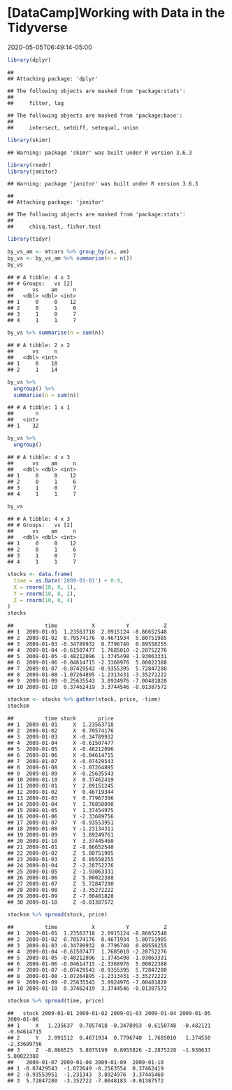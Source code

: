 \[DataCamp\]Working with Data in the Tidyverse
================
2020-05-05T06:49:14-05:00

``` r
library(dplyr)
```

    ## 
    ## Attaching package: 'dplyr'

    ## The following objects are masked from 'package:stats':
    ## 
    ##     filter, lag

    ## The following objects are masked from 'package:base':
    ## 
    ##     intersect, setdiff, setequal, union

``` r
library(skimr)
```

    ## Warning: package 'skimr' was built under R version 3.6.3

``` r
library(readr)
library(janitor)
```

    ## Warning: package 'janitor' was built under R version 3.6.3

    ## 
    ## Attaching package: 'janitor'

    ## The following objects are masked from 'package:stats':
    ## 
    ##     chisq.test, fisher.test

``` r
library(tidyr)

by_vs_am <- mtcars %>% group_by(vs, am)
by_vs <- by_vs_am %>% summarise(n = n())
by_vs
```

    ## # A tibble: 4 x 3
    ## # Groups:   vs [2]
    ##      vs    am     n
    ##   <dbl> <dbl> <int>
    ## 1     0     0    12
    ## 2     0     1     6
    ## 3     1     0     7
    ## 4     1     1     7

``` r
by_vs %>% summarise(n = sum(n))
```

    ## # A tibble: 2 x 2
    ##      vs     n
    ##   <dbl> <int>
    ## 1     0    18
    ## 2     1    14

``` r
by_vs %>%
  ungroup() %>%
  summarise(n = sum(n))
```

    ## # A tibble: 1 x 1
    ##       n
    ##   <int>
    ## 1    32

``` r
by_vs %>%
  ungroup()
```

    ## # A tibble: 4 x 3
    ##      vs    am     n
    ##   <dbl> <dbl> <int>
    ## 1     0     0    12
    ## 2     0     1     6
    ## 3     1     0     7
    ## 4     1     1     7

``` r
by_vs
```

    ## # A tibble: 4 x 3
    ## # Groups:   vs [2]
    ##      vs    am     n
    ##   <dbl> <dbl> <int>
    ## 1     0     0    12
    ## 2     0     1     6
    ## 3     1     0     7
    ## 4     1     1     7

``` r
stocks <- data.frame(
  time = as.Date('2009-01-01') + 0:9,
  X = rnorm(10, 0, 1),
  Y = rnorm(10, 0, 2),
  Z = rnorm(10, 0, 4)
)
stocks
```

    ##          time           X          Y           Z
    ## 1  2009-01-01  1.23563718  2.0915124 -8.86652548
    ## 2  2009-01-02  0.70574176  0.4671934  5.80751985
    ## 3  2009-01-03 -0.34789932  0.7796740  0.89558255
    ## 4  2009-01-04 -0.61507477  1.7685010 -2.28752276
    ## 5  2009-01-05 -0.48212096  1.3745498 -1.93063331
    ## 6  2009-01-06 -0.04614715 -2.3368976  5.00022388
    ## 7  2009-01-07 -0.07429543 -0.9355395  5.72847280
    ## 8  2009-01-08 -1.07264895 -1.2313431 -3.35272222
    ## 9  2009-01-09 -0.25635543  3.8924976 -7.00481828
    ## 10 2009-01-10  0.37462419  3.3744546 -0.01387572

``` r
stocksm <- stocks %>% gather(stock, price, -time)
stocksm
```

    ##          time stock       price
    ## 1  2009-01-01     X  1.23563718
    ## 2  2009-01-02     X  0.70574176
    ## 3  2009-01-03     X -0.34789932
    ## 4  2009-01-04     X -0.61507477
    ## 5  2009-01-05     X -0.48212096
    ## 6  2009-01-06     X -0.04614715
    ## 7  2009-01-07     X -0.07429543
    ## 8  2009-01-08     X -1.07264895
    ## 9  2009-01-09     X -0.25635543
    ## 10 2009-01-10     X  0.37462419
    ## 11 2009-01-01     Y  2.09151245
    ## 12 2009-01-02     Y  0.46719344
    ## 13 2009-01-03     Y  0.77967396
    ## 14 2009-01-04     Y  1.76850098
    ## 15 2009-01-05     Y  1.37454975
    ## 16 2009-01-06     Y -2.33689756
    ## 17 2009-01-07     Y -0.93553951
    ## 18 2009-01-08     Y -1.23134311
    ## 19 2009-01-09     Y  3.89249761
    ## 20 2009-01-10     Y  3.37445460
    ## 21 2009-01-01     Z -8.86652548
    ## 22 2009-01-02     Z  5.80751985
    ## 23 2009-01-03     Z  0.89558255
    ## 24 2009-01-04     Z -2.28752276
    ## 25 2009-01-05     Z -1.93063331
    ## 26 2009-01-06     Z  5.00022388
    ## 27 2009-01-07     Z  5.72847280
    ## 28 2009-01-08     Z -3.35272222
    ## 29 2009-01-09     Z -7.00481828
    ## 30 2009-01-10     Z -0.01387572

``` r
stocksm %>% spread(stock, price)
```

    ##          time           X          Y           Z
    ## 1  2009-01-01  1.23563718  2.0915124 -8.86652548
    ## 2  2009-01-02  0.70574176  0.4671934  5.80751985
    ## 3  2009-01-03 -0.34789932  0.7796740  0.89558255
    ## 4  2009-01-04 -0.61507477  1.7685010 -2.28752276
    ## 5  2009-01-05 -0.48212096  1.3745498 -1.93063331
    ## 6  2009-01-06 -0.04614715 -2.3368976  5.00022388
    ## 7  2009-01-07 -0.07429543 -0.9355395  5.72847280
    ## 8  2009-01-08 -1.07264895 -1.2313431 -3.35272222
    ## 9  2009-01-09 -0.25635543  3.8924976 -7.00481828
    ## 10 2009-01-10  0.37462419  3.3744546 -0.01387572

``` r
stocksm %>% spread(time, price)
```

    ##   stock 2009-01-01 2009-01-02 2009-01-03 2009-01-04 2009-01-05  2009-01-06
    ## 1     X   1.235637  0.7057418 -0.3478993 -0.6150748  -0.482121 -0.04614715
    ## 2     Y   2.091512  0.4671934  0.7796740  1.7685010   1.374550 -2.33689756
    ## 3     Z  -8.866525  5.8075199  0.8955826 -2.2875228  -1.930633  5.00022388
    ##    2009-01-07 2009-01-08 2009-01-09  2009-01-10
    ## 1 -0.07429543  -1.072649 -0.2563554  0.37462419
    ## 2 -0.93553951  -1.231343  3.8924976  3.37445460
    ## 3  5.72847280  -3.352722 -7.0048183 -0.01387572
